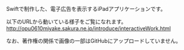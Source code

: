 Swiftで制作した、電子広告を表示するiPadアプリケーションです。

以下のURLから動いている様子をご覧になれます。  
<http://opu0610miyake.sakura.ne.jp/introduce/interactiveWork.html>

なお、著作権の関係で画像の一部はGitHubにアップロードしていません。